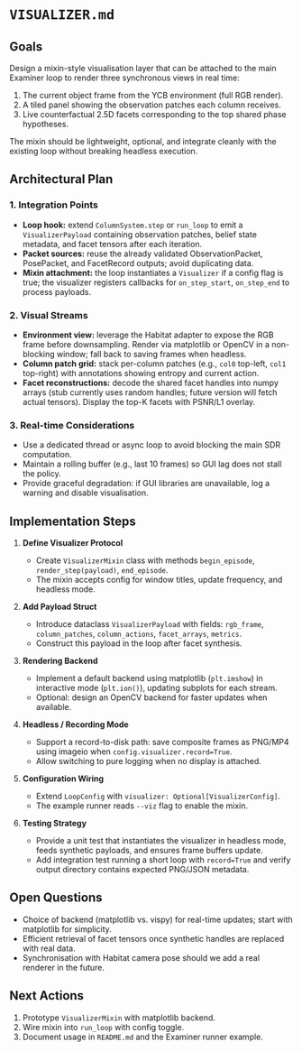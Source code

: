 # `VISUALIZER.md`

## Goals

Design a mixin-style visualisation layer that can be attached to the main Examiner loop to render three synchronous views in real time:

1. The current object frame from the YCB environment (full RGB render).
2. A tiled panel showing the observation patches each column receives.
3. Live counterfactual 2.5D facets corresponding to the top shared phase hypotheses.

The mixin should be lightweight, optional, and integrate cleanly with the existing loop without breaking headless execution.

## Architectural Plan

### 1. Integration Points

- **Loop hook:** extend `ColumnSystem.step` or `run_loop` to emit a `VisualizerPayload` containing observation patches, belief state metadata, and facet tensors after each iteration.
- **Packet sources:** reuse the already validated ObservationPacket, PosePacket, and FacetRecord outputs; avoid duplicating data.
- **Mixin attachment:** the loop instantiates a `Visualizer` if a config flag is true; the visualizer registers callbacks for `on_step_start`, `on_step_end` to process payloads.

### 2. Visual Streams

- **Environment view:** leverage the Habitat adapter to expose the RGB frame before downsampling. Render via matplotlib or OpenCV in a non-blocking window; fall back to saving frames when headless.
- **Column patch grid:** stack per-column patches (e.g., `col0` top-left, `col1` top-right) with annotations showing entropy and current action.
- **Facet reconstructions:** decode the shared facet handles into numpy arrays (stub currently uses random handles; future version will fetch actual tensors). Display the top-K facets with PSNR/L1 overlay.

### 3. Real-time Considerations

- Use a dedicated thread or async loop to avoid blocking the main SDR computation.
- Maintain a rolling buffer (e.g., last 10 frames) so GUI lag does not stall the policy.
- Provide graceful degradation: if GUI libraries are unavailable, log a warning and disable visualisation.

## Implementation Steps

1. **Define Visualizer Protocol**
   - Create `VisualizerMixin` class with methods `begin_episode`, `render_step(payload)`, `end_episode`.
   - The mixin accepts config for window titles, update frequency, and headless mode.

2. **Add Payload Struct**
   - Introduce dataclass `VisualizerPayload` with fields: `rgb_frame`, `column_patches`, `column_actions`, `facet_arrays`, `metrics`.
   - Construct this payload in the loop after facet synthesis.

3. **Rendering Backend**
   - Implement a default backend using matplotlib (`plt.imshow`) in interactive mode (`plt.ion()`), updating subplots for each stream.
   - Optional: design an OpenCV backend for faster updates when available.

4. **Headless / Recording Mode**
   - Support a record-to-disk path: save composite frames as PNG/MP4 using imageio when `config.visualizer.record=True`.
   - Allow switching to pure logging when no display is attached.

5. **Configuration Wiring**
   - Extend `LoopConfig` with `visualizer: Optional[VisualizerConfig]`.
   - The example runner reads `--viz` flag to enable the mixin.

6. **Testing Strategy**
   - Provide a unit test that instantiates the visualizer in headless mode, feeds synthetic payloads, and ensures frame buffers update.
   - Add integration test running a short loop with `record=True` and verify output directory contains expected PNG/JSON metadata.

## Open Questions

- Choice of backend (matplotlib vs. vispy) for real-time updates; start with matplotlib for simplicity.
- Efficient retrieval of facet tensors once synthetic handles are replaced with real data.
- Synchronisation with Habitat camera pose should we add a real renderer in the future.

## Next Actions

1. Prototype `VisualizerMixin` with matplotlib backend.
2. Wire mixin into `run_loop` with config toggle.
3. Document usage in `README.md` and the Examiner runner example.
